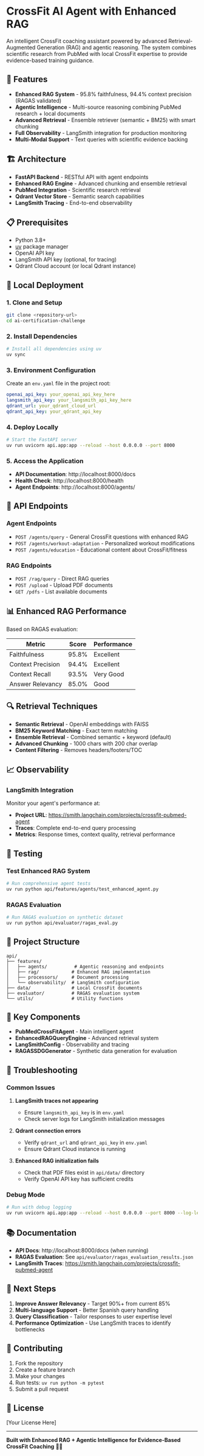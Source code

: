 # CrossFit AI Agent with Enhanced RAG

An intelligent CrossFit coaching assistant powered by advanced Retrieval-Augmented Generation (RAG) and agentic reasoning. The system combines scientific research from PubMed with local CrossFit expertise to provide evidence-based training guidance.

## 🚀 Features

- **Enhanced RAG System** - 95.8% faithfulness, 94.4% context precision (RAGAS validated)
- **Agentic Intelligence** - Multi-source reasoning combining PubMed research + local documents
- **Advanced Retrieval** - Ensemble retriever (semantic + BM25) with smart chunking
- **Full Observability** - LangSmith integration for production monitoring
- **Multi-Modal Support** - Text queries with scientific evidence backing

## 🏗️ Architecture

- **FastAPI Backend** - RESTful API with agent endpoints
- **Enhanced RAG Engine** - Advanced chunking and ensemble retrieval
- **PubMed Integration** - Scientific research retrieval
- **Qdrant Vector Store** - Semantic search capabilities
- **LangSmith Tracing** - End-to-end observability

## 📋 Prerequisites

- Python 3.8+
- [uv](https://github.com/astral-sh/uv) package manager
- OpenAI API key
- LangSmith API key (optional, for tracing)
- Qdrant Cloud account (or local Qdrant instance)

## 🚀 Local Deployment

### 1. Clone and Setup

```bash
git clone <repository-url>
cd ai-certification-challenge
```

### 2. Install Dependencies

```bash
# Install all dependencies using uv
uv sync
```

### 3. Environment Configuration

Create an `env.yaml` file in the project root:

```yaml
openai_api_key: your_openai_api_key_here
langsmith_api_key: your_langsmith_api_key_here
qdrant_url: your_qdrant_cloud_url
qdrant_api_key: your_qdrant_api_key
```

### 4. Deploy Locally

```bash
# Start the FastAPI server
uv run uvicorn api.app:app --reload --host 0.0.0.0 --port 8000
```

### 5. Access the Application

- **API Documentation**: http://localhost:8000/docs
- **Health Check**: http://localhost:8000/health
- **Agent Endpoints**: http://localhost:8000/agents/

## 🔧 API Endpoints

### Agent Endpoints

- `POST /agents/query` - General CrossFit questions with enhanced RAG
- `POST /agents/workout-adaptation` - Personalized workout modifications
- `POST /agents/education` - Educational content about CrossFit/fitness

### RAG Endpoints

- `POST /rag/query` - Direct RAG queries
- `POST /upload` - Upload PDF documents
- `GET /pdfs` - List available documents

## 📊 Enhanced RAG Performance

Based on RAGAS evaluation:

| Metric            | Score | Performance |
| ----------------- | ----- | ----------- |
| Faithfulness      | 95.8% | Excellent   |
| Context Precision | 94.4% | Excellent   |
| Context Recall    | 93.5% | Very Good   |
| Answer Relevancy  | 85.0% | Good        |

## 🔍 Retrieval Techniques

- **Semantic Retrieval** - OpenAI embeddings with FAISS
- **BM25 Keyword Matching** - Exact term matching
- **Ensemble Retrieval** - Combined semantic + keyword (default)
- **Advanced Chunking** - 1000 chars with 200 char overlap
- **Content Filtering** - Removes headers/footers/TOC

## 📈 Observability

### LangSmith Integration

Monitor your agent's performance at:

- **Project URL**: https://smith.langchain.com/projects/crossfit-pubmed-agent
- **Traces**: Complete end-to-end query processing
- **Metrics**: Response times, context quality, retrieval performance

## 🧪 Testing

### Test Enhanced RAG System

```bash
# Run comprehensive agent tests
uv run python api/features/agents/test_enhanced_agent.py
```

### RAGAS Evaluation

```bash
# Run RAGAS evaluation on synthetic dataset
uv run python api/evaluator/ragas_eval.py
```

## 📁 Project Structure

```
api/
├── features/
│   ├── agents/          # Agentic reasoning and endpoints
│   ├── rag/            # Enhanced RAG implementation
│   ├── processors/     # Document processing
│   └── observability/  # LangSmith configuration
├── data/               # Local CrossFit documents
├── evaluator/          # RAGAS evaluation system
└── utils/              # Utility functions
```

## 🔑 Key Components

- **PubMedCrossFitAgent** - Main intelligent agent
- **EnhancedRAGQueryEngine** - Advanced retrieval system
- **LangSmithConfig** - Observability and tracing
- **RAGASSDGGenerator** - Synthetic data generation for evaluation

## 🐛 Troubleshooting

### Common Issues

1. **LangSmith traces not appearing**

   - Ensure `langsmith_api_key` is in `env.yaml`
   - Check server logs for LangSmith initialization messages

2. **Qdrant connection errors**

   - Verify `qdrant_url` and `qdrant_api_key` in `env.yaml`
   - Ensure Qdrant Cloud instance is running

3. **Enhanced RAG initialization fails**
   - Check that PDF files exist in `api/data/` directory
   - Verify OpenAI API key has sufficient credits

### Debug Mode

```bash
# Run with debug logging
uv run uvicorn api.app:app --reload --host 0.0.0.0 --port 8000 --log-level debug
```

## 📚 Documentation

- **API Docs**: http://localhost:8000/docs (when running)
- **RAGAS Evaluation**: See `api/evaluator/ragas_evaluation_results.json`
- **LangSmith Traces**: https://smith.langchain.com/projects/crossfit-pubmed-agent

## 🎯 Next Steps

1. **Improve Answer Relevancy** - Target 90%+ from current 85%
2. **Multi-language Support** - Better Spanish query handling
3. **Query Classification** - Tailor responses to user expertise level
4. **Performance Optimization** - Use LangSmith traces to identify bottlenecks

## 🤝 Contributing

1. Fork the repository
2. Create a feature branch
3. Make your changes
4. Run tests: `uv run python -m pytest`
5. Submit a pull request

## 📄 License

[Your License Here]

---

**Built with Enhanced RAG + Agentic Intelligence for Evidence-Based CrossFit Coaching** 🏋️‍♂️

